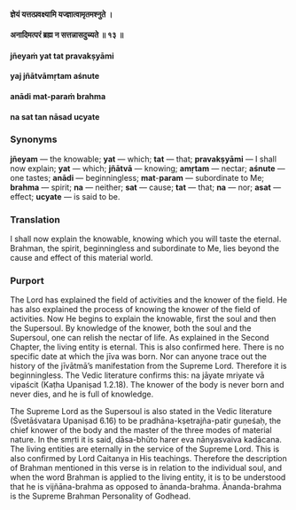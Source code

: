 #### ज्ञेयं यत्तत्प्रवक्ष्यामि यज्ज्ञात्वामृतमश्नुते ।
#### अनादिमत्परं ब्रह्म न सत्तन्नासदुच्यते ॥ १३ ॥

#### jñeyaṁ yat tat pravakṣyāmi
#### yaj jñātvāmṛtam aśnute
#### anādi mat-paraṁ brahma
#### na sat tan nāsad ucyate

### Synonyms

**jñeyam** — the knowable; **yat** — which; **tat** — that; **pravakṣyāmi** — I shall now explain; **yat** — which; **jñātvā** — knowing; **amṛtam** — nectar; **aśnute** — one tastes; **anādi** — beginningless; **mat**-**param** — subordinate to Me; **brahma** — spirit; **na** — neither; **sat** — cause; **tat** — that; **na** — nor; **asat** — effect; **ucyate** — is said to be.

### Translation

I shall now explain the knowable, knowing which you will taste the eternal. Brahman, the spirit, beginningless and subordinate to Me, lies beyond the cause and effect of this material world.

### Purport

The Lord has explained the field of activities and the knower of the field. He has also explained the process of knowing the knower of the field of activities. Now He begins to explain the knowable, first the soul and then the Supersoul. By knowledge of the knower, both the soul and the Supersoul, one can relish the nectar of life. As explained in the Second Chapter, the living entity is eternal. This is also confirmed here. There is no specific date at which the jīva was born. Nor can anyone trace out the history of the jīvātmā’s manifestation from the Supreme Lord. Therefore it is beginningless. The Vedic literature confirms this: na jāyate mriyate vā vipaścit (Kaṭha Upaniṣad 1.2.18). The knower of the body is never born and never dies, and he is full of knowledge.

The Supreme Lord as the Supersoul is also stated in the Vedic literature (Śvetāśvatara Upaniṣad 6.16) to be pradhāna-kṣetrajña-patir guṇeśaḥ, the chief knower of the body and the master of the three modes of material nature. In the smṛti it is said, dāsa-bhūto harer eva nānyasvaiva kadācana. The living entities are eternally in the service of the Supreme Lord. This is also confirmed by Lord Caitanya in His teachings. Therefore the description of Brahman mentioned in this verse is in relation to the individual soul, and when the word Brahman is applied to the living entity, it is to be understood that he is vijñāna-brahma as opposed to ānanda-brahma. Ānanda-brahma is the Supreme Brahman Personality of Godhead.